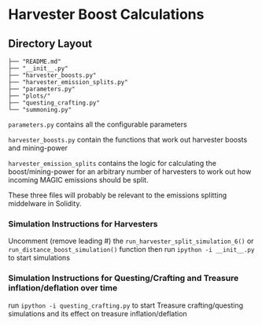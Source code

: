 # Harvester Boost Calculations


## Directory Layout
```
├── "README.md"
├── "__init__.py"
├── "harvester_boosts.py"
├── "harvester_emission_splits.py"
├── "parameters.py"
├── "plots/"
├── "questing_crafting.py"
└── "summoning.py"
```

`parameters.py` contains all the configurable parameters

`harvester_boosts.py` contain the functions that work out harvester boosts and mining-power

`harvester_emission_splits` contains the logic for calculating the boost/mining-power for an arbitrary number of harvesters to work out how incoming MAGIC emissions should be split.

These three files will probably be relevant to the emissions splitting middelware in Solidity.

### Simulation Instructions for Harvesters
Uncomment (remove leading #) the `run_harvester_split_simulation_6()`
or `run_distance_boost_simulation()` function then
run `ipython -i __init__.py` to start simulations

### Simulation Instructions for Questing/Crafting and Treasure inflation/deflation over time
run `ipython -i questing_crafting.py` to start Treasure crafting/questing simulations
and its effect on treasure inflation/deflation
